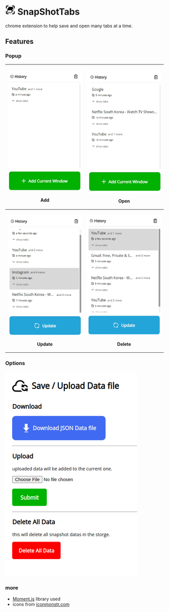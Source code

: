 # ![icon](assets/icon32.png) SnapShotTabs

chrome extension to help save and open many tabs at a time.

## Features

### Popup

<table>
	<tr>
		<th width="50%">
			<p><img src="example-add.gif">
			<p>Add
		<th width="50%">
			<p><img src="example-open.gif">
      <p>Open
  <tr>
    <th width="50%">
			<p><img src="example-update.gif">
      <p>Update
    <th width="50%">
			<p><img src="example-delete.gif">
      <p>Delete
</table>

### Options
<img src="example-options.png">

### more

- [Moment.js](https://momentjs.com/) library used
- icons from [iconmonstr.com](https://iconmonstr.com/)

